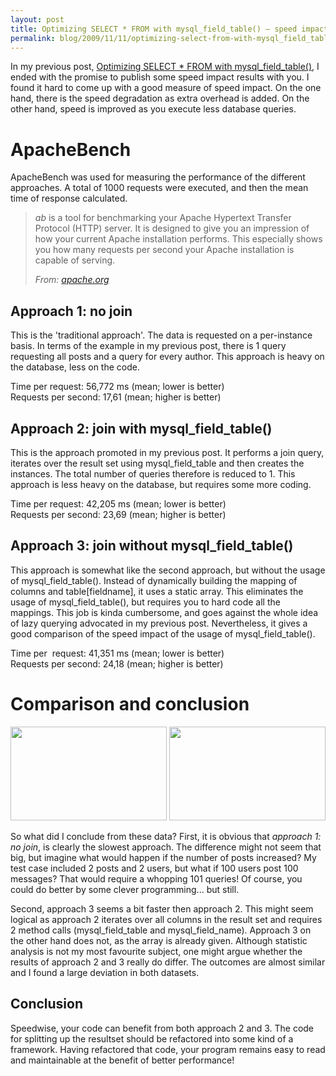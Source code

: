 ```yaml
---
layout: post
title: Optimizing SELECT * FROM with mysql_field_table() — speed impact results
permalink: blog/2009/11/11/optimizing-select-from-with-mysql_field_table-—-speed-impact-results/
---
```


<p>In my previous post, <a href="/blog/2009/11/01/optimizing-select-from-with-mysql_field_table/">Optimizing SELECT * FROM with mysql_field_table()</a>, I ended with the promise to publish some speed impact results with you. I found it hard to come up with a good measure of speed impact. On the one hand, there is the speed degradation as extra overhead is added. On the other hand, speed is improved as you execute less database queries.<span id="more-53"></span></p>

<h1>ApacheBench</h1>
<p>ApacheBench was used for measuring the performance of the different approaches. A total of 1000 requests were executed, and then the mean time of response calculated.</p>
<blockquote><p><em>ab</em> is a tool for benchmarking your Apache Hypertext Transfer Protocol (HTTP) server. It is designed to give you an impression of how your current Apache installation performs. This especially shows you how many requests per second your Apache installation is capable of serving.</p>
<p><cite>From: <a onclick="javascript:pageTracker._trackPageview('/outgoing/httpd.apache.org/docs/2.0/programs/ab.html');"  href="/web/20091123125826/http://httpd.apache.org/docs/2.0/programs/ab.html">apache.org</a></cite></p></blockquote>
<h2>Approach 1: no join</h2>
<p>This is the 'traditional approach'. The data is requested on a per-instance basis. In terms of the example in my previous post, there is 1 query requesting all posts and a query for every author. This approach is heavy on the database, less on the code.</p>
<p>Time per request: 56,772 ms (mean; lower is better)<br />
Requests per second: 17,61 (mean; higher is better)</p>
<h2>Approach 2: join with mysql_field_table()</h2>
<p>This is the approach promoted in my previous post. It performs a join query, iterates over the result set using mysql_field_table and then creates the instances. The total number of queries therefore is reduced to 1. This approach is less heavy on the database, but requires some more coding.</p>
<p>Time per request: 42,205 ms (mean; lower is better)<br />
Requests per second: 23,69 (mean; higher is better)</p>
<h2>Approach 3: join without mysql_field_table()</h2>
<p>This approach is somewhat like the second approach, but without the usage of mysql_field_table(). Instead of dynamically building the mapping of columns and table[fieldname], it uses a static array. This eliminates the usage of mysql_field_table(), but requires you to hard code all the mappings. This job is kinda cumbersome, and goes against the whole idea of lazy querying advocated in my previous post. Nevertheless, it gives a good comparison of the speed impact of the usage of mysql_field_table().</p>
<p>Time per  request: 41,351 ms (mean; lower is better)<br />
Requests per second: 24,18 (mean; higher is better)</p>
<h1>Comparison and conclusion</h1>
<p><img title="Time per request (ms; lower is better)" src="http://chart.apis.google.com/chart?chtt=Time+per+request+(ms)&amp;chts=000000,12&amp;chs=250x150&amp;chf=bg,s,ffffff|c,s,ffffff&amp;chxt=x,y&amp;chxl=0:||1:|0.00|28.38|56.77&amp;cht=bvg&amp;chd=t:100.00|74.34|72.83&amp;chdl=Approach+1|Approach+2|Approach+3&amp;chco=3366ff,009900,990000&amp;chbh=25" alt="" width="250" height="150" /> <img title="Requests per second (higher is better)" src="http://chart.apis.google.com/chart?chtt=Requests+per+second&amp;chts=000000,12&amp;chs=250x150&amp;chf=bg,s,ffffff|c,s,ffffff&amp;chxt=x,y&amp;chxl=0:||1:|0.00|12.09|24.18&amp;cht=bvg&amp;chd=t:100.00|97.97|72.82&amp;chdl=Approach+3|Approach+2|Approach+1&amp;chco=990000,009900,3366ff&amp;chbh=35" alt="" width="250" height="150" /></p>
<p>So what did I conclude from these data? First, it is obvious that <em>approach 1: no join</em>, is clearly the slowest approach. The difference might not seem that big, but imagine what would happen if the number of posts increased? My test case included 2 posts and 2 users, but what if 100 users post 100 messages? That would require a whopping 101 queries! Of course, you could do better by some clever programming... but still.</p>
<p>Second, approach 3 seems a bit faster then approach 2. This might seem logical as approach 2 iterates over all columns in the result set and requires 2 method calls (mysql_field_table and mysql_field_name). Approach 3 on the other hand does not, as the array is already given. Although statistic analysis is not my most favourite subject, one might argue whether the results of approach 2 and 3 really do differ. The outcomes are almost similar and I found a large deviation in both datasets.</p>
<h2>Conclusion</h2>
<p>Speedwise, your code can benefit from both approach 2 and 3. The code for splitting up the resultset should be refactored into some kind of a framework. Having refactored that code, your program remains easy to read and maintainable at the benefit of better performance!</p>

